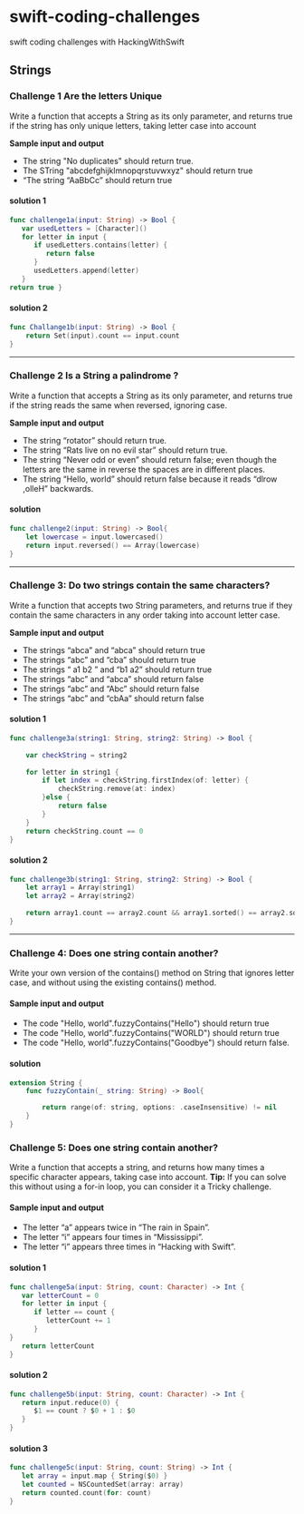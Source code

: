 # swift-coding-challenges
swift coding challenges with HackingWithSwift 

## Strings
### Challenge 1 Are the letters Unique
<p>Write a function that accepts a String as its only parameter, and returns true if the string has only unique letters, taking letter case into account</p>
<p><b>Sample input and output</b></p>
<ul>
  <li> The string "No duplicates" should return true.</li>
  <li> The STring "abcdefghijklmnopqrstuvwxyz" should return true</li>
  <li>“The string “AaBbCc” should return true</li>
</ul>

#### solution 1 

```swift
func challenge1a(input: String) -> Bool {
   var usedLetters = [Character]()
   for letter in input {
      if usedLetters.contains(letter) {
         return false
      }
      usedLetters.append(letter)
   }
return true }
```
#### solution 2 
```swift
func Challange1b(input: String) -> Bool {
    return Set(input).count == input.count
}
```

-----

### Challenge 2 Is a String a palindrome ?
Write a function that accepts a String as its only parameter, and returns true if the string
reads the same when reversed, ignoring case.
<p><b>Sample input and output</b></p>
<ul> 
  <li>The string “rotator” should return true. </li>
  <li>The string “Rats live on no evil star” should return true. </li>
  <li>The string “Never odd or even” should return false; even though the letters are the
same in reverse the spaces are in different places. </li>
  <li> The string “Hello, world” should return false because it reads “dlrow ,olleH”
backwards.</li>
</ul>

#### solution 

```swift
func challenge2(input: String) -> Bool{
    let lowercase = input.lowercased()
    return input.reversed() == Array(lowercase)
}
```
-----
### Challenge 3: Do two strings contain the same characters?
Write a function that accepts two String parameters, and returns true if they contain the same characters in any order taking into account letter case.
<p><b>Sample input and output</b></p>
<ul>
  <li> The strings “abca” and “abca” should return true</li>
  <li> The strings “abc” and “cba” should return true</li>
  <li>The strings “ a1 b2 ” and “b1 a2” should return true</li>
  <li>The strings “abc” and “abca” should return false</li>
  <li>The strings “abc” and “Abc” should return false</li>
  <li> The strings “abc” and “cbAa” should return false</li>
</ul>

#### solution 1 

```swift
func challenge3a(string1: String, string2: String) -> Bool {
     
    var checkString = string2
    
    for letter in string1 {
        if let index = checkString.firstIndex(of: letter) {
            checkString.remove(at: index)
        }else {
            return false
        }
    }
    return checkString.count == 0
}
```
#### solution 2 
```swift
func challenge3b(string1: String, string2: String) -> Bool {
    let array1 = Array(string1)
    let array2 = Array(string2)
    
    return array1.count == array2.count && array1.sorted() == array2.sorted()
}
```
------
### Challenge 4: Does one string contain another?
Write your own version of the contains() method on String that ignores letter case, and
without using the existing contains() method.

#### Sample input and output
<ul>
  <li> The code "Hello, world".fuzzyContains("Hello") should return true</li>
  <li>The code "Hello, world".fuzzyContains("WORLD") should return true</li>
  <li>The code "Hello, world".fuzzyContains("Goodbye") should return false. </li>
</ul>
 
 #### solution 

```swift
extension String {
    func fuzzyContain(_ string: String) -> Bool{

        return range(of: string, options: .caseInsensitive) != nil
    }
}
```

### Challenge 5: Does one string contain another?
Write a function that accepts a string, and returns how many times a specific character appears,
taking case into account.
<b>Tip:</b> If you can solve this without using a for-in loop, you can consider it a Tricky challenge.


#### Sample input and output
<ul>
  <li> The letter “a” appears twice in “The rain in Spain”.</li>
  <li>The letter “i” appears four times in “Mississippi”.</li>
  <li>The letter “i” appears three times in “Hacking with Swift”.</li>
</ul>
 
 #### solution 1 

```swift
func challenge5a(input: String, count: Character) -> Int {
   var letterCount = 0
   for letter in input {
      if letter == count {
         letterCount += 1
      }
}
   return letterCount
}
```
 #### solution 2

```swift
func challenge5b(input: String, count: Character) -> Int {
   return input.reduce(0) {
      $1 == count ? $0 + 1 : $0
   }
}
```

 #### solution 3

```swift
func challenge5c(input: String, count: String) -> Int {
   let array = input.map { String($0) }
   let counted = NSCountedSet(array: array)
   return counted.count(for: count)
}
```



